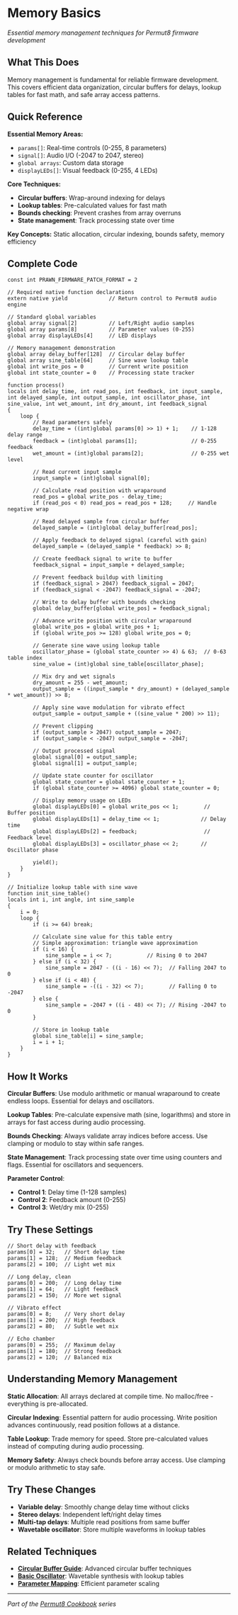 # Memory Basics

*Essential memory management techniques for Permut8 firmware development*

## What This Does

Memory management is fundamental for reliable firmware development. This covers efficient data organization, circular buffers for delays, lookup tables for fast math, and safe array access patterns.

## Quick Reference

**Essential Memory Areas:**
- `params[]`: Real-time controls (0-255, 8 parameters)
- `signal[]`: Audio I/O (-2047 to 2047, stereo)
- `global arrays`: Custom data storage
- `displayLEDs[]`: Visual feedback (0-255, 4 LEDs)

**Core Techniques:**
- **Circular buffers**: Wrap-around indexing for delays
- **Lookup tables**: Pre-calculated values for fast math
- **Bounds checking**: Prevent crashes from array overruns
- **State management**: Track processing state over time

**Key Concepts:** Static allocation, circular indexing, bounds safety, memory efficiency

## Complete Code

```impala
const int PRAWN_FIRMWARE_PATCH_FORMAT = 2

// Required native function declarations
extern native yield             // Return control to Permut8 audio engine

// Standard global variables
global array signal[2]          // Left/Right audio samples
global array params[8]          // Parameter values (0-255)
global array displayLEDs[4]     // LED displays

// Memory management demonstration
global array delay_buffer[128]  // Circular delay buffer
global array sine_table[64]     // Sine wave lookup table
global int write_pos = 0        // Current write position
global int state_counter = 0    // Processing state tracker

function process()
locals int delay_time, int read_pos, int feedback, int input_sample, int delayed_sample, int output_sample, int oscillator_phase, int sine_value, int wet_amount, int dry_amount, int feedback_signal
{
    loop {
        // Read parameters safely
        delay_time = ((int)global params[0] >> 1) + 1;    // 1-128 delay range
        feedback = (int)global params[1];                 // 0-255 feedback
        wet_amount = (int)global params[2];               // 0-255 wet level
        
        // Read current input sample
        input_sample = (int)global signal[0];
        
        // Calculate read position with wraparound
        read_pos = global write_pos - delay_time;
        if (read_pos < 0) read_pos = read_pos + 128;     // Handle negative wrap
        
        // Read delayed sample from circular buffer
        delayed_sample = (int)global delay_buffer[read_pos];
        
        // Apply feedback to delayed signal (careful with gain)
        delayed_sample = (delayed_sample * feedback) >> 8;
        
        // Create feedback signal to write to buffer
        feedback_signal = input_sample + delayed_sample;
        
        // Prevent feedback buildup with limiting
        if (feedback_signal > 2047) feedback_signal = 2047;
        if (feedback_signal < -2047) feedback_signal = -2047;
        
        // Write to delay buffer with bounds checking
        global delay_buffer[global write_pos] = feedback_signal;
        
        // Advance write position with circular wraparound
        global write_pos = global write_pos + 1;
        if (global write_pos >= 128) global write_pos = 0;
        
        // Generate sine wave using lookup table
        oscillator_phase = (global state_counter >> 4) & 63;  // 0-63 table index
        sine_value = (int)global sine_table[oscillator_phase];
        
        // Mix dry and wet signals
        dry_amount = 255 - wet_amount;
        output_sample = ((input_sample * dry_amount) + (delayed_sample * wet_amount)) >> 8;
        
        // Apply sine wave modulation for vibrato effect
        output_sample = output_sample + ((sine_value * 200) >> 11);
        
        // Prevent clipping
        if (output_sample > 2047) output_sample = 2047;
        if (output_sample < -2047) output_sample = -2047;
        
        // Output processed signal
        global signal[0] = output_sample;
        global signal[1] = output_sample;
        
        // Update state counter for oscillator
        global state_counter = global state_counter + 1;
        if (global state_counter >= 4096) global state_counter = 0;
        
        // Display memory usage on LEDs
        global displayLEDs[0] = global write_pos << 1;        // Buffer position
        global displayLEDs[1] = delay_time << 1;             // Delay time
        global displayLEDs[2] = feedback;                     // Feedback level
        global displayLEDs[3] = oscillator_phase << 2;       // Oscillator phase
        
        yield();
    }
}

// Initialize lookup table with sine wave
function init_sine_table()
locals int i, int angle, int sine_sample
{
    i = 0;
    loop {
        if (i >= 64) break;
        
        // Calculate sine value for this table entry
        // Simple approximation: triangle wave approximation
        if (i < 16) {
            sine_sample = i << 7;           // Rising 0 to 2047
        } else if (i < 32) {
            sine_sample = 2047 - ((i - 16) << 7);  // Falling 2047 to 0
        } else if (i < 48) {
            sine_sample = -((i - 32) << 7);        // Falling 0 to -2047
        } else {
            sine_sample = -2047 + ((i - 48) << 7); // Rising -2047 to 0
        }
        
        // Store in lookup table
        global sine_table[i] = sine_sample;
        i = i + 1;
    }
}
```

## How It Works

**Circular Buffers**: Use modulo arithmetic or manual wraparound to create endless loops. Essential for delays and oscillators.

**Lookup Tables**: Pre-calculate expensive math (sine, logarithms) and store in arrays for fast access during audio processing.

**Bounds Checking**: Always validate array indices before access. Use clamping or modulo to stay within safe ranges.

**State Management**: Track processing state over time using counters and flags. Essential for oscillators and sequencers.

**Parameter Control**:
- **Control 1**: Delay time (1-128 samples)
- **Control 2**: Feedback amount (0-255)
- **Control 3**: Wet/dry mix (0-255)

## Try These Settings

```impala
// Short delay with feedback
params[0] = 32;   // Short delay time
params[1] = 128;  // Medium feedback
params[2] = 100;  // Light wet mix

// Long delay, clean
params[0] = 200;  // Long delay time
params[1] = 64;   // Light feedback
params[2] = 150;  // More wet signal

// Vibrato effect
params[0] = 8;    // Very short delay
params[1] = 200;  // High feedback
params[2] = 80;   // Subtle wet mix

// Echo chamber
params[0] = 255;  // Maximum delay
params[1] = 180;  // Strong feedback
params[2] = 120;  // Balanced mix
```

## Understanding Memory Management

**Static Allocation**: All arrays declared at compile time. No malloc/free - everything is pre-allocated.

**Circular Indexing**: Essential pattern for audio processing. Write position advances continuously, read position follows at a distance.

**Table Lookup**: Trade memory for speed. Store pre-calculated values instead of computing during audio processing.

**Memory Safety**: Always check bounds before array access. Use clamping or modulo arithmetic to stay safe.

## Try These Changes

- **Variable delay**: Smoothly change delay time without clicks
- **Stereo delays**: Independent left/right delay times
- **Multi-tap delays**: Multiple read positions from same buffer
- **Wavetable oscillator**: Store multiple waveforms in lookup tables

## Related Techniques

- **[Circular Buffer Guide](circular-buffer-guide.md)**: Advanced circular buffer techniques
- **[Basic Oscillator](basic-oscillator.md)**: Wavetable synthesis with lookup tables
- **[Parameter Mapping](parameter-mapping.md)**: Efficient parameter scaling

---
*Part of the [Permut8 Cookbook](../index.md) series*